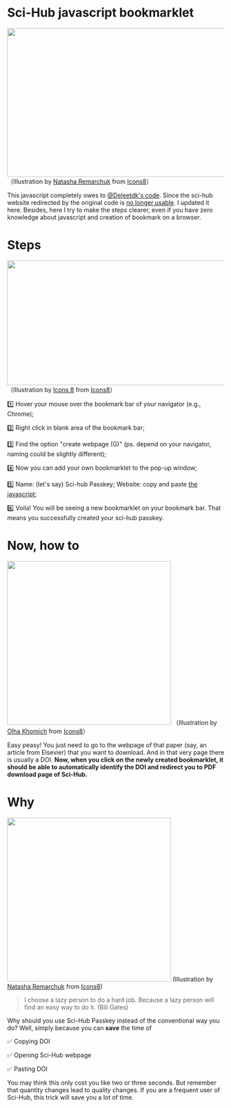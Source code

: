 # Sci-Hub javascript bookmarklet
<a href="https://sm.ms/image/kKwFNht7mesITnj" target="_blank"><img src="https://i.loli.net/2020/09/23/kKwFNht7mesITnj.png" width="517" height="345" /></a>
（Illustration by <a href="undefined">Natasha Remarchuk</a> from <a href="https://icons8.com/">Icons8</a>）

This javascript completely owes to [@Deleetdk's code](https://github.com/Deleetdk/scihub_doi_bookmarklet/blob/master/code.js). Since the sci-hub website redirected by the original code is [no longer usable](https://twitter.com/Sci_Hub/status/1308407854559358979?s=20). I updated it here. Besides, here I try to make the steps clearer, even if you have zero knowledge about javascript and creation of bookmark on a browser.

# Steps
<a href="https://sm.ms/image/NWEcBUMZXTdSaKY" target="_blank"><img src="https://i.loli.net/2020/09/23/NWEcBUMZXTdSaKY.png" width="522" height="289" /></a>
（Illustration by <a href="undefined">Icons 8</a> from <a href="https://icons8.com/">Icons8</a>）

1️⃣ Hover your mouse over the bookmark bar of your navigator (e.g., Chrome);

2️⃣ Right click in blank area of the bookmark bar;

3️⃣ Find the option "create webpage (G)" (ps. depend on your navigator, naming could be slightly different);

4️⃣ Now you can add your own bookmarklet to the pop-up window;

5️⃣ Name: (let's say) Sci-hub Passkey; Website: copy and paste [the javascript](https://github.com/ygjose/Sci_hub-javascript-bookmarklet/blob/master/Sci-hub%20Passkey.js);

6️⃣ Voila! You will be seeing a new bookmarklet on your bookmark bar. That means you successfully created your sci-hub passkey.

# Now, how to
<a href="https://sm.ms/image/1JTOCv2MZbP5Yuk" target="_blank"><img src="https://i.loli.net/2020/09/23/1JTOCv2MZbP5Yuk.png" width="380" height="380" /></a>
（Illustration by <a href="undefined">Olha Khomich</a> from <a href="https://icons8.com/">Icons8</a>）

Easy peasy! You just need to go to the webpage of that paper (say, an article from Elsevier) that you want to download. And in that very page there is usually a DOI. **Now, when you click on the newly created bookmarklet, it should be able to automatically identify the DOI and redirect you to PDF download page of Sci-Hub.**

# Why
<a href="https://sm.ms/image/VNeD57YMnBQCgpG" target="_blank"><img src="https://i.loli.net/2020/09/23/VNeD57YMnBQCgpG.png" width="380" height="380" /></a>
(Illustration by <a href="undefined">Natasha Remarchuk</a> from <a href="https://icons8.com/">Icons8</a>)
> I choose a lazy person to do a hard job. Because a lazy person will find an easy way to do it. (Bill Gates)

Why should you use Sci-Hub Passkey instead of the conventional way you do?
Well, simply because you can **save** the time of 

✅ Copying DOI

✅ Opening Sci-Hub webpage

✅ Pasting DOI

You may think this only cost you like two or three seconds. But remember that quantity changes lead to quality changes. If you are a frequent user of Sci-Hub, this trick will save you a lot of time.

